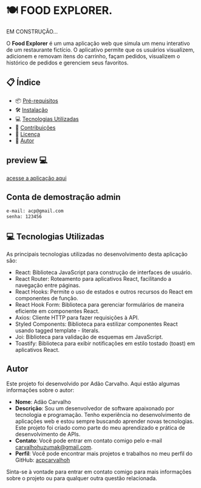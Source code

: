 # 🍽️ FOOD EXPLORER.

EM CONSTRUÇÃO...

O **Food Explorer** é um uma aplicação web que simula um menu interativo de um restaurante fictício. O aplicativo permite que os usuários visualizem, adicionem e removam itens do carrinho, façam pedidos, visualizem o histórico de pedidos e gerenciem seus favoritos.

## 📋 Índice

- 📦 [Pré-requisitos](#-pré-requisitos)
- 🛠️ [Instalação](#%EF%B8%8F-instalação)
- 💻 [Tecnologias Utilizadas](#-tecnologias-utilizadas)
- 🤝 [Contribuições](#-contribuições)
- 📄 [Licença](#-licença)
- 📄 [Autor](#-autor)

##  preview 💻

[acesse a aplicação aqui](https://foodexplorer-delivery.vercel.app/)

## Conta de demostração admin
```bash
e-mail: acp@gmail.com
senha: 123456
```

## 💻 Tecnologias Utilizadas

As principais tecnologias utilizadas no desenvolvimento desta aplicação são:

- React: Biblioteca JavaScript para construção de interfaces de usuário.
- React Router: Roteamento para aplicativos React, facilitando a navegação entre páginas.
- React Hooks: Permite o uso de estados e outros recursos do React em componentes de função.
- React Hook Form: Biblioteca para gerenciar formulários de maneira eficiente em componentes React.
- Axios: Cliente HTTP para fazer requisições à API.
- Styled Components: Biblioteca para estilizar componentes React usando tagged template - literals.
- Joi: Biblioteca para validação de esquemas em JavaScript.
- Toastify: Biblioteca para exibir notificações em estilo tostado (toast) em aplicativos React.



## Autor

Este projeto foi desenvolvido por Adão Carvalho. Aqui estão algumas informações sobre o autor:

- **Nome**: Adão Carvalho
- **Descrição**: Sou um desenvolvedor de software apaixonado por tecnologia e programação. Tenho experiência no desenvolvimento de aplicações web e estou sempre buscando aprender novas tecnologias. Este projeto foi criado como parte do meu aprendizado e prática de desenvolvimento de APIs.
- **Contato**: Você pode entrar em contato comigo pelo e-mail carvalhohuzumak@gmail.com.
- **Perfil**: Você pode encontrar mais projetos e trabalhos no meu perfil do GitHub: [acpcarvalhoh](https://github.com/acpcarvalhoh)

Sinta-se à vontade para entrar em contato comigo para mais informações sobre o projeto ou para qualquer outra questão relacionada.